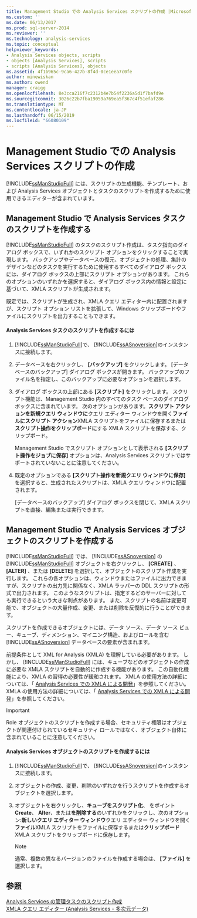 ```yaml
---
title: Management Studio での Analysis Services スクリプトの作成 |Microsoft Docs
ms.custom: ''
ms.date: 06/13/2017
ms.prod: sql-server-2014
ms.reviewer: ''
ms.technology: analysis-services
ms.topic: conceptual
helpviewer_keywords:
- Analysis Services objects, scripts
- objects [Analysis Services], scripts
- scripts [Analysis Services], objects
ms.assetid: 4f1b965c-9ca6-427b-8f4d-0ce1eea7c0fe
author: minewiskan
ms.author: owend
manager: craigg
ms.openlocfilehash: 8e3cca216f7c2312b4e7b54f2236a5d1f7bafd9e
ms.sourcegitcommit: 3026c22b7fba19059a769ea5f367c4f51efaf286
ms.translationtype: MT
ms.contentlocale: ja-JP
ms.lasthandoff: 06/15/2019
ms.locfileid: "66080109"
---
```

# <a name="create-analysis-services-scripts-in-management-studio"></a>Management Studio での Analysis Services スクリプトの作成
  [!INCLUDE[ssManStudioFull](../../includes/ssmanstudiofull-md.md)] には、スクリプトの生成機能、テンプレート、および Analysis Services オブジェクトとタスクのスクリプトを作成するために使用できるエディターが含まれています。  
  
## <a name="script-analysis-services-tasks-in-management-studio"></a>Management Studio で Analysis Services タスクのスクリプトを作成する  
 [!INCLUDE[ssManStudioFull](../../includes/ssmanstudiofull-md.md)] のタスクのスクリプト作成は、タスク指向のダイアログ ボックスで、いずれかのスクリプト オプションをクリックすることで実現します。 バックアップやデータベースの復元、オブジェクトの処理、集計のデザインなどのタスクを実行するために使用するすべてのダイアログ ボックスには、ダイアログ ボックスの上部にスクリプト オプションがあります。 これらのオプションのいずれかを選択すると、ダイアログ ボックス内の情報と設定に基づいて、XMLA スクリプトが生成されます。  
  
 既定では、スクリプトが生成され、XMLA クエリ エディター内に配置されますが、スクリプト オプション リストを拡張して、Windows クリップボードやファイルにスクリプトを出力することもできます。  
  
#### <a name="to-script-an-analysis-services-task"></a>Analysis Services タスクのスクリプトを作成するには  
  
1.  [!INCLUDE[ssManStudioFull](../../includes/ssmanstudiofull-md.md)]で、 [!INCLUDE[ssASnoversion](../../includes/ssasnoversion-md.md)]のインスタンスに接続します。  
  
2.  データベースを右クリックし、 **[バックアップ]** をクリックします。 [データベースのバックアップ] ダイアログ ボックスが開きます。 バックアップのファイル名を指定し、このバックアップに必要なオプションを選択します。  
  
3.  ダイアログ ボックスの上部にある **[スクリプト]** をクリックします。 スクリプト機能は、Management Studio 内のすべてのタスク ベースのダイアログ ボックスに含まれています。 次のオプションがあります。**スクリプト アクションを新規クエリ ウィンドウに**クエリ エディター ウィンドウを開く**ファイルにスクリプト アクション**XMLA スクリプトをファイルに保存するまたは**スクリプト操作をクリップボードに**する XMLA スクリプトを保存する、クリップボード。  
  
     Management Studio でスクリプト オプションとして表示される **[スクリプト操作をジョブに保存]** オプションは、Analysis Services スクリプトではサポートされていないことに注意してください。  
  
4.  既定のオプションである **[スクリプト操作を新規クエリ ウィンドウに保存]** を選択すると、生成されたスクリプトは、XMLA クエリ ウィンドウに配置されます。  
  
     [データベースのバックアップ] ダイアログ ボックスを閉じて、XMLA スクリプトを直接、編集または実行できます。  
  
## <a name="script-analysis-services-objects-in-management-studio"></a>Management Studio で Analysis Services オブジェクトのスクリプトを作成する  
 [!INCLUDE[ssManStudioFull](../../includes/ssmanstudiofull-md.md)] では、 [!INCLUDE[ssASnoversion](../../includes/ssasnoversion-md.md)] の [!INCLUDE[ssManStudioFull](../../includes/ssmanstudiofull-md.md)] オブジェクトを右クリックし、 **[CREATE]** 、 **[ALTER]** 、または **[DELETE]** を選択して、オブジェクトのスクリプト作成を実行します。 これらの各オプションは、ウィンドウまたはファイルに出力できますが、スクリプトの出力先に関係なく、XMLA ラッパーの DDL スクリプトの形式で出力されます。 このようなスクリプトは、指定するどのサーバーに対しても実行できるという大きな利点があります。 また、スクリプトの名前は変更可能で、オブジェクトの大量作成、変更、または削除を反復的に行うことができます。  
  
 スクリプトを作成できるオブジェクトには、データ ソース、データ ソース ビュー、キューブ、ディメンション、マイニング構造、およびロールを含む [!INCLUDE[ssASnoversion](../../includes/ssasnoversion-md.md)] データベースの要素が含まれます。  
  
 前提条件として XML for Analysis (XMLA) を理解している必要があります。 しかし、 [!INCLUDE[ssManStudioFull](../../includes/ssmanstudiofull-md.md)] には、キューブなどのオブジェクトの作成に必要な XMLA スクリプトを自動的に作成する機能があります。 この自動化機能により、XMLA の習得の必要性が緩和されます。 XMLA の使用方法の詳細については、「 [Analysis Services での XMLA による開発](../multidimensional-models-scripting-language-assl-xmla/developing-with-xmla-in-analysis-services.md)」を参照してください。 XMLA の使用方法の詳細については、「 [Analysis Services での XMLA による開発](../multidimensional-models-scripting-language-assl-xmla/developing-with-xmla-in-analysis-services.md)」を参照してください。  
  
> [!IMPORTANT]  
>  Role オブジェクトのスクリプトを作成する場合、セキュリティ権限はオブジェクトが関連付けられているセキュリティ ロールではなく、オブジェクト自体に含まれていることに注意してください。  
  
#### <a name="to-script-analysis-services-objects"></a>Analysis Services オブジェクトのスクリプトを作成するには  
  
1.  [!INCLUDE[ssManStudioFull](../../includes/ssmanstudiofull-md.md)]で、 [!INCLUDE[ssASnoversion](../../includes/ssasnoversion-md.md)]のインスタンスに接続します。  
  
2.  オブジェクトの作成、変更、削除のいずれかを行うスクリプトを作成するオブジェクトを選択します。  
  
3.  オブジェクトを右クリックし、**キューブをスクリプト化**、 をポイント**Create**、 **Alter**、または**を削除する**のいずれかをクリックし、次のオプション:**新しいクエリ エディター ウィンドウ**クエリ エディター ウィンドウを開く**ファイル**XMLA スクリプトをファイルに保存するまたは**クリップボード**XMLA スクリプトをクリップボードに保存します。  
  
    > [!NOTE]  
    >  通常、複数の異なるバージョンのファイルを作成する場合は、 **[ファイル]** を選択します。  
  
## <a name="see-also"></a>参照  
 [Analysis Services の管理タスクのスクリプト作成](../script-administrative-tasks-in-analysis-services.md)   
 [XMLA クエリ エディター (Analysis Services - 多次元データ)](../xmla-query-editor-analysis-services-multidimensional-data.md)  
  
  
